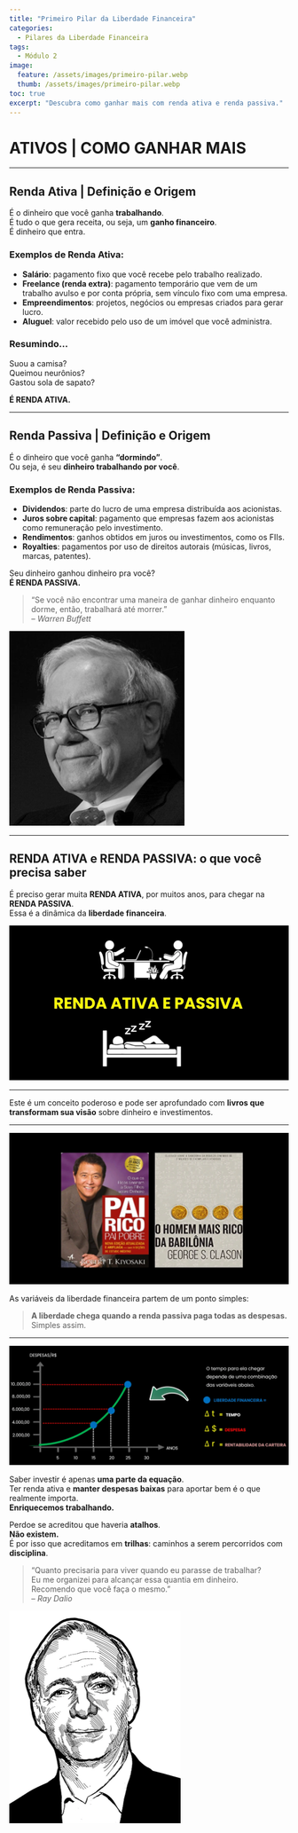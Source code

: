 ```yaml
---
title: "Primeiro Pilar da Liberdade Financeira"
categories:
  - Pilares da Liberdade Financeira
tags:
  - Módulo 2
image:
  feature: /assets/images/primeiro-pilar.webp
  thumb: /assets/images/primeiro-pilar.webp
toc: true
excerpt: "Descubra como ganhar mais com renda ativa e renda passiva."
---
```


# ATIVOS | COMO GANHAR MAIS

---

## Renda Ativa | Definição e Origem

É o dinheiro que você ganha **trabalhando**.  
É tudo o que gera receita, ou seja, um **ganho financeiro**.  
É dinheiro que entra.

### Exemplos de Renda Ativa:

- **Salário**: pagamento fixo que você recebe pelo trabalho realizado.  
- **Freelance (renda extra)**: pagamento temporário que vem de um trabalho avulso e por conta própria, sem vínculo fixo com uma empresa.  
- **Empreendimentos**: projetos, negócios ou empresas criados para gerar lucro.  
- **Aluguel**: valor recebido pelo uso de um imóvel que você administra.  

### Resumindo…

Suou a camisa?  
Queimou neurônios?  
Gastou sola de sapato?

**É RENDA ATIVA.**

---

## Renda Passiva | Definição e Origem

É o dinheiro que você ganha **“dormindo”**.  
Ou seja, é seu **dinheiro trabalhando por você**.

### Exemplos de Renda Passiva:

- **Dividendos**: parte do lucro de uma empresa distribuída aos acionistas.  
- **Juros sobre capital**: pagamento que empresas fazem aos acionistas como remuneração pelo investimento.  
- **Rendimentos**: ganhos obtidos em juros ou investimentos, como os FIIs.  
- **Royalties**: pagamentos por uso de direitos autorais (músicas, livros, marcas, patentes).  

Seu dinheiro ganhou dinheiro pra você?  
**É RENDA PASSIVA.**

> “Se você não encontrar uma maneira de ganhar dinheiro enquanto dorme, então, trabalhará até morrer.”  
> – *Warren Buffett*

![Warren Buffet.](/assets/images/warren-buffet.webp)

---

## RENDA ATIVA e RENDA PASSIVA: o que você precisa saber

É preciso gerar muita **RENDA ATIVA**, por muitos anos, para chegar na **RENDA PASSIVA**.  
Essa é a dinâmica da **liberdade financeira**.

![Renda Ativa e Passiva.](/assets/images/renda-ativa-e-passiva.webp)

---

Este é um conceito poderoso e pode ser aprofundado com **livros que transformam sua visão** sobre dinheiro e investimentos.

---

![Livros.](/assets/images/livros.webp)

As variáveis da liberdade financeira partem de um ponto simples:

> **A liberdade chega quando a renda passiva paga todas as despesas.**  
> Simples assim.

---

![Variáveis da Liberdade Financeira.](/assets/images/variaveis.webp)

Saber investir é apenas **uma parte da equação**.  
Ter renda ativa e **manter despesas baixas** para aportar bem é o que realmente importa.  
**Enriquecemos trabalhando.**

Perdoe se acreditou que haveria **atalhos**.  
**Não existem.**  
É por isso que acreditamos em **trilhas**: caminhos a serem percorridos com **disciplina**.

> “Quanto precisaria para viver quando eu parasse de trabalhar?  
> Eu me organizei para alcançar essa quantia em dinheiro.  
> Recomendo que você faça o mesmo.”  
> – *Ray Dalio*

![Ray Dalio.](/assets/images/ray-dalio.webp)